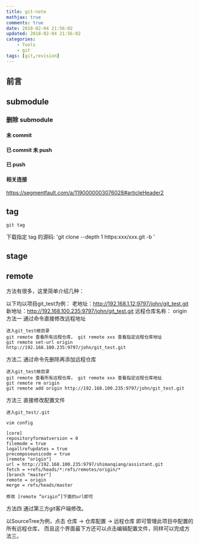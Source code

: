 ```yaml
---
title: git-note
mathjax: true
comments: true
date: 2018-02-04 21:56:02
updated: 2018-02-04 21:56:02
categories:
    - Tools
    - git
tags: [git,revision]
---
```


## 前言

## submodule

### 删除 submodule

#### 未 commit

#### 已 commit 未 push

#### 已 push

#### 相关连接

https://segmentfault.com/a/1190000003076028#articleHeader2

## tag
`git tag`

下载指定 tag 的源码: 'git clone --depth 1 https:xxx/xxx.git -b <yourtags>'

## stage

## remote
方法有很多，这里简单介绍几种：

以下均以项目git_test为例：
老地址：http://192.168.1.12:9797/john/git_test.git
新地址：http://192.168.100.235:9797/john/git_test.git
远程仓库名称： origin
方法一 通过命令直接修改远程地址

    进入git_test根目录
    git remote 查看所有远程仓库， git remote xxx 查看指定远程仓库地址
    git remote set-url origin http://192.168.100.235:9797/john/git_test.git

方法二 通过命令先删除再添加远程仓库

    进入git_test根目录
    git remote 查看所有远程仓库， git remote xxx 查看指定远程仓库地址
    git remote rm origin
    git remote add origin http://192.168.100.235:9797/john/git_test.git

方法三 直接修改配置文件

    进入git_test/.git

    vim config

    [core]
    repositoryformatversion = 0
    filemode = true
    logallrefupdates = true
    precomposeunicode = true
    [remote "origin"]
    url = http://192.168.100.235:9797/shimanqiang/assistant.git
    fetch = +refs/heads/*:refs/remotes/origin/*
    [branch "master"]
    remote = origin
    merge = refs/heads/master

    修改 [remote “origin”]下面的url即可

方法四 通过第三方git客户端修改。

以SourceTree为例，点击 仓库 -> 仓库配置 -> 远程仓库 即可管理此项目中配置的所有远程仓库， 而且这个界面最下方还可以点击编辑配置文件，同样可以完成方法三。
